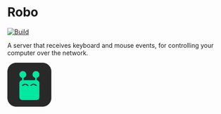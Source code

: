 # Robo

[![Build](https://github.com/fwcd/robo/actions/workflows/build.yml/badge.svg)](https://github.com/fwcd/robo/actions/workflows/build.yml)

A server that receives keyboard and mouse events, for controlling your computer over the network.

<img alt="Icon" src="images/icon-rounded.svg" width="100">
